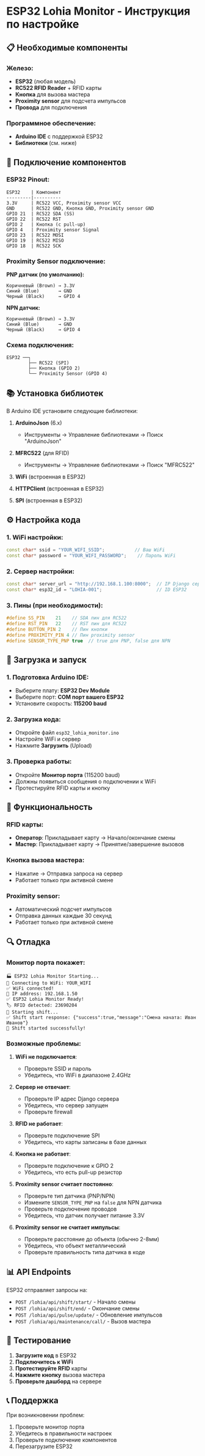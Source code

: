 # ESP32 Lohia Monitor - Инструкция по настройке

## 📋 Необходимые компоненты

### Железо:
- **ESP32** (любая модель)
- **RC522 RFID Reader** + RFID карты
- **Кнопка** для вызова мастера
- **Proximity sensor** для подсчета импульсов
- **Провода** для подключения

### Программное обеспечение:
- **Arduino IDE** с поддержкой ESP32
- **Библиотеки** (см. ниже)

## 🔧 Подключение компонентов

### ESP32 Pinout:
```
ESP32    | Компонент
---------|----------
3.3V     | RC522 VCC, Proximity sensor VCC
GND      | RC522 GND, Кнопка GND, Proximity sensor GND
GPIO 21  | RC522 SDA (SS)
GPIO 22  | RC522 RST
GPIO 2   | Кнопка (с pull-up)
GPIO 4   | Proximity sensor Signal
GPIO 23  | RC522 MOSI
GPIO 19  | RC522 MISO
GPIO 18  | RC522 SCK
```

### Proximity Sensor подключение:
**PNP датчик (по умолчанию):**
```
Коричневый (Brown) → 3.3V
Синий (Blue)       → GND
Черный (Black)     → GPIO 4
```

**NPN датчик:**
```
Коричневый (Brown) → 3.3V
Синий (Blue)       → GND
Черный (Black)     → GPIO 4
```


### Схема подключения:
```
ESP32 ──┐
        ├── RC522 (SPI)
        ├── Кнопка (GPIO 2)
        └── Proximity Sensor (GPIO 4)
```

## 📚 Установка библиотек

В Arduino IDE установите следующие библиотеки:

1. **ArduinoJson** (6.x)
   - Инструменты → Управление библиотеками → Поиск "ArduinoJson"

2. **MFRC522** (для RFID)
   - Инструменты → Управление библиотеками → Поиск "MFRC522"

3. **WiFi** (встроенная в ESP32)
4. **HTTPClient** (встроенная в ESP32)
5. **SPI** (встроенная в ESP32)

## ⚙️ Настройка кода

### 1. WiFi настройки:
```cpp
const char* ssid = "YOUR_WIFI_SSID";           // Ваш WiFi
const char* password = "YOUR_WIFI_PASSWORD";    // Пароль WiFi
```

### 2. Сервер настройки:
```cpp
const char* server_url = "http://192.168.1.100:8000";  // IP Django сервера
const char* esp32_id = "LOHIA-001";                    // ID ESP32
```

### 3. Пины (при необходимости):
```cpp
#define SS_PIN    21    // SDA пин для RC522
#define RST_PIN   22    // RST пин для RC522
#define BUTTON_PIN 2    // Пин кнопки
#define PROXIMITY_PIN 4 // Пин proximity sensor
#define SENSOR_TYPE_PNP true  // true для PNP, false для NPN
```

## 🚀 Загрузка и запуск

### 1. Подготовка Arduino IDE:
- Выберите плату: **ESP32 Dev Module**
- Выберите порт: **COM порт вашего ESP32**
- Установите скорость: **115200 baud**

### 2. Загрузка кода:
- Откройте файл `esp32_lohia_monitor.ino`
- Настройте WiFi и сервер
- Нажмите **Загрузить** (Upload)

### 3. Проверка работы:
- Откройте **Монитор порта** (115200 baud)
- Должны появиться сообщения о подключении к WiFi
- Протестируйте RFID карты и кнопку

## 📱 Функциональность

### RFID карты:
- **Оператор**: Прикладывает карту → Начало/окончание смены
- **Мастер**: Прикладывает карту → Принятие/завершение вызовов

### Кнопка вызова мастера:
- Нажатие → Отправка запроса на сервер
- Работает только при активной смене

### Proximity sensor:
- Автоматический подсчет импульсов
- Отправка данных каждые 30 секунд
- Работает только при активной смене

## 🔍 Отладка

### Монитор порта покажет:
```
🏭 ESP32 Lohia Monitor Starting...
📶 Connecting to WiFi: YOUR_WIFI
✅ WiFi connected!
📡 IP address: 192.168.1.50
✅ ESP32 Lohia Monitor Ready!
🏷️ RFID detected: 23690204
🚀 Starting shift...
✅ Shift start response: {"success":true,"message":"Смена начата: Иван Иванов"}
🎉 Shift started successfully!
```

### Возможные проблемы:

1. **WiFi не подключается**:
   - Проверьте SSID и пароль
   - Убедитесь, что WiFi в диапазоне 2.4GHz

2. **Сервер не отвечает**:
   - Проверьте IP адрес Django сервера
   - Убедитесь, что сервер запущен
   - Проверьте firewall

3. **RFID не работает**:
   - Проверьте подключение SPI
   - Убедитесь, что карты записаны в базе данных

4. **Кнопка не работает**:
   - Проверьте подключение к GPIO 2
   - Убедитесь, что есть pull-up резистор

5. **Proximity sensor считает постоянно**:
   - Проверьте тип датчика (PNP/NPN)
   - Измените `SENSOR_TYPE_PNP` на `false` для NPN датчика
   - Проверьте подключение проводов
   - Убедитесь, что датчик получает питание 3.3V

6. **Proximity sensor не считает импульсы**:
   - Проверьте расстояние до объекта (обычно 2-8мм)
   - Убедитесь, что объект металлический
   - Проверьте правильность типа датчика в коде

## 📊 API Endpoints

ESP32 отправляет запросы на:
- `POST /lohia/api/shift/start/` - Начало смены
- `POST /lohia/api/shift/end/` - Окончание смены
- `POST /lohia/api/pulse/update/` - Обновление импульсов
- `POST /lohia/api/maintenance/call/` - Вызов мастера

## 🎯 Тестирование

1. **Загрузите код** в ESP32
2. **Подключитесь к WiFi**
3. **Протестируйте RFID** карты
4. **Нажмите кнопку** вызова мастера
5. **Проверьте дашборд** на сервере

## 📞 Поддержка

При возникновении проблем:
1. Проверьте монитор порта
2. Убедитесь в правильности настроек
3. Проверьте подключение компонентов
4. Перезагрузите ESP32

